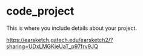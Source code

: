 # code_project
This is where you include details about your project.

https://earsketch.gatech.edu/earsketch2/?sharing=UDxLMGKieUaT_p97frv9JQ

